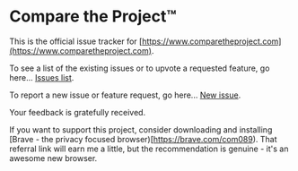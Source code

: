 # Compare the Project™
This is the official issue tracker for [https://www.comparetheproject.com](https://www.comparetheproject.com).

To see a list of the existing issues or to upvote a requested feature, go here... [Issues list](https://github.com/riklewis/comparetheproject/issues).

To report a new issue or feature request, go here... [New issue](https://github.com/riklewis/comparetheproject/issues/new).

Your feedback is gratefully received.

If you want to support this project, consider downloading and installing [Brave - the privacy focused browser)[https://brave.com/com089). That referral link will earn me a little, but the recommendation is genuine - it's an awesome new browser.



